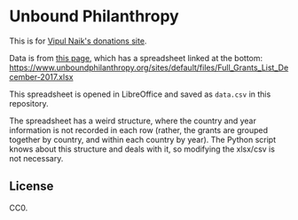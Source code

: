 # Unbound Philanthropy

This is for [Vipul Naik's donations site](https://github.com/vipulnaik/donations).

Data is from [this page](https://www.unboundphilanthropy.org/who-we-fund),
which has a spreadsheet linked at the bottom: https://www.unboundphilanthropy.org/sites/default/files/Full_Grants_List_December-2017.xlsx

This spreadsheet is opened in LibreOffice and saved as `data.csv` in this
repository.

The spreadsheet has a weird structure, where the country and year information
is not recorded in each row (rather, the grants are grouped together by
country, and within each country by year). The Python script knows about this
structure and deals with it, so modifying the xlsx/csv is not necessary.

## License

CC0.
